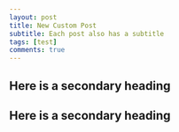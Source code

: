 ```yaml
---
layout: post
title: New Custom Post
subtitle: Each post also has a subtitle
tags: [test]
comments: true
---
```


## Here is a secondary heading

## Here is a secondary heading
